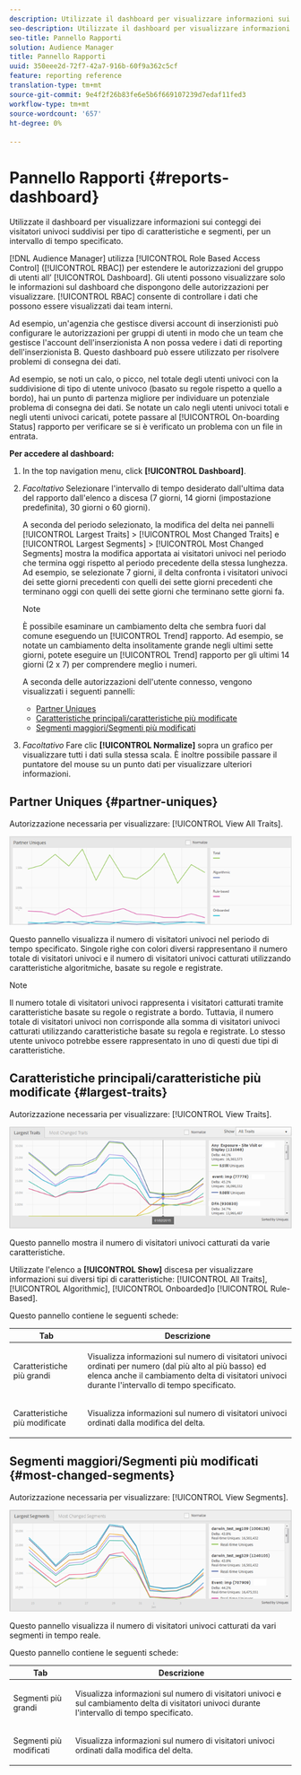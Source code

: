 ```yaml
---
description: Utilizzate il dashboard per visualizzare informazioni sui conteggi dei visitatori univoci dei vostri partner suddivisi per tipi di caratteristiche e segmenti per un intervallo di tempo specificato.
seo-description: Utilizzate il dashboard per visualizzare informazioni sui conteggi dei visitatori univoci dei vostri partner suddivisi per tipi di caratteristiche e segmenti per un intervallo di tempo specificato.
seo-title: Pannello Rapporti
solution: Audience Manager
title: Pannello Rapporti
uuid: 350eee2d-72f7-42a7-916b-60f9a362c5cf
feature: reporting reference
translation-type: tm+mt
source-git-commit: 9e4f2f26b83fe6e5b6f669107239d7edaf11fed3
workflow-type: tm+mt
source-wordcount: '657'
ht-degree: 0%

---
```



# Pannello Rapporti {#reports-dashboard}

Utilizzate il dashboard per visualizzare informazioni sui conteggi dei visitatori univoci suddivisi per tipo di caratteristiche e segmenti, per un intervallo di tempo specificato.

<!-- 

c_dashboard.xml

 -->

[!DNL Audience Manager] utilizza [!UICONTROL Role Based Access Control] ([!UICONTROL RBAC]) per estendere le autorizzazioni del gruppo di utenti all’ [!UICONTROL Dashboard]. Gli utenti possono visualizzare solo le informazioni sul dashboard che dispongono delle autorizzazioni per visualizzare. [!UICONTROL RBAC] consente di controllare i dati che possono essere visualizzati dai team interni.

Ad esempio, un&#39;agenzia che gestisce diversi account di inserzionisti può configurare le autorizzazioni per gruppi di utenti in modo che un team che gestisce l&#39;account dell&#39;inserzionista A non possa vedere i dati di reporting dell&#39;inserzionista B. Questo dashboard può essere utilizzato per risolvere problemi di consegna dei dati.

Ad esempio, se noti un calo, o picco, nel totale degli utenti univoci con la suddivisione di tipo di utente univoco (basato su regole rispetto a quello a bordo), hai un punto di partenza migliore per individuare un potenziale problema di consegna dei dati. Se notate un calo negli utenti univoci totali e negli utenti univoci caricati, potete passare al [!UICONTROL On-boarding Status] rapporto per verificare se si è verificato un problema con un file in entrata.

**Per accedere al dashboard:**

1. In the top navigation menu, click **[!UICONTROL Dashboard]**.
2. *Facoltativo* Selezionare l&#39;intervallo di tempo desiderato dall&#39;ultima data del rapporto dall&#39;elenco a discesa (7 giorni, 14 giorni (impostazione predefinita), 30 giorni o 60 giorni).

   A seconda del periodo selezionato, la modifica del delta nei pannelli [!UICONTROL Largest Traits] > [!UICONTROL Most Changed Traits] e [!UICONTROL Largest Segments] > [!UICONTROL Most Changed Segments] mostra la modifica apportata ai visitatori univoci nel periodo che termina oggi rispetto al periodo precedente della stessa lunghezza. Ad esempio, se selezionate 7 giorni, il delta confronta i visitatori univoci dei sette giorni precedenti con quelli dei sette giorni precedenti che terminano oggi con quelli dei sette giorni che terminano sette giorni fa.

   >[!NOTE]
   >
   >È possibile esaminare un cambiamento delta che sembra fuori dal comune eseguendo un [!UICONTROL Trend] rapporto. Ad esempio, se notate un cambiamento delta insolitamente grande negli ultimi sette giorni, potete eseguire un [!UICONTROL Trend] rapporto per gli ultimi 14 giorni (2 x 7) per comprendere meglio i numeri.

   A seconda delle autorizzazioni dell&#39;utente connesso, vengono visualizzati i seguenti pannelli:

   * [Partner Uniques](../reporting/reports-dashboard.md#partner-uniques)
   * [Caratteristiche principali/caratteristiche più modificate](../reporting/reports-dashboard.md#largest-traits)
   * [Segmenti maggiori/Segmenti più modificati](../reporting/reports-dashboard.md#most-changed-segments)

3. *Facoltativo* Fare clic **[!UICONTROL Normalize]** sopra un grafico per visualizzare tutti i dati sulla stessa scala. È inoltre possibile passare il puntatore del mouse su un punto dati per visualizzare ulteriori informazioni.

## Partner Uniques {#partner-uniques}

Autorizzazione necessaria per visualizzare: [!UICONTROL View All Traits].

![](assets/partner_uniques.png)

Questo pannello visualizza il numero di visitatori univoci nel periodo di tempo specificato. Singole righe con colori diversi rappresentano il numero totale di visitatori univoci e il numero di visitatori univoci catturati utilizzando caratteristiche algoritmiche, basate su regole e registrate.

>[!NOTE]
>
>Il numero totale di visitatori univoci rappresenta i visitatori catturati tramite caratteristiche basate su regole o registrate a bordo. Tuttavia, il numero totale di visitatori univoci non corrisponde alla somma di visitatori univoci catturati utilizzando caratteristiche basate su regola e registrate. Lo stesso utente univoco potrebbe essere rappresentato in uno di questi due tipi di caratteristiche.

## Caratteristiche principali/caratteristiche più modificate {#largest-traits}

Autorizzazione necessaria per visualizzare: [!UICONTROL View Traits].

![](assets/largest_traits.png)

Questo pannello mostra il numero di visitatori univoci catturati da varie caratteristiche.

Utilizzate l&#39;elenco a **[!UICONTROL Show]** discesa per visualizzare informazioni sui diversi tipi di caratteristiche: [!UICONTROL All Traits], [!UICONTROL Algorithmic], [!UICONTROL Onboarded]o [!UICONTROL Rule-Based].

Questo pannello contiene le seguenti schede:

<table id="table_DA48BDEB4E0143BEA4EB85AC26FF6AE3"> 
 <thead> 
  <tr> 
   <th colname="col1" class="entry"> Tab </th> 
   <th colname="col2" class="entry"> Descrizione </th> 
  </tr> 
 </thead>
 <tbody> 
  <tr> 
   <td colname="col1"> <p><span class="wintitle"> Caratteristiche più grandi</span> </p> </td> 
   <td colname="col2"> <p>Visualizza informazioni sul numero di visitatori univoci ordinati per numero (dal più alto al più basso) ed elenca anche il cambiamento delta di visitatori univoci durante l'intervallo di tempo specificato. </p> </td> 
  </tr> 
  <tr> 
   <td colname="col1"> <p><span class="wintitle"> Caratteristiche più modificate</span> </p> </td> 
   <td colname="col2"> <p>Visualizza informazioni sul numero di visitatori univoci ordinati dalla modifica del delta. </p> </td> 
  </tr> 
 </tbody> 
</table>

## Segmenti maggiori/Segmenti più modificati {#most-changed-segments}

Autorizzazione necessaria per visualizzare: [!UICONTROL View Segments].

![](assets/largest_segments.png)

Questo pannello visualizza il numero di visitatori univoci catturati da vari segmenti in tempo reale.

Questo pannello contiene le seguenti schede:

<table id="table_8E22E0579FA74C5A86CC40B40B2548BE"> 
 <thead> 
  <tr> 
   <th colname="col1" class="entry"> Tab </th> 
   <th colname="col2" class="entry"> Descrizione </th> 
  </tr> 
 </thead>
 <tbody> 
  <tr> 
   <td colname="col1"> <p><span class="wintitle"> Segmenti più grandi</span> </p> </td> 
   <td colname="col2"> <p>Visualizza informazioni sul numero di visitatori univoci e sul cambiamento delta di visitatori univoci durante l'intervallo di tempo specificato. </p> </td> 
  </tr> 
  <tr> 
   <td colname="col1"> <p><span class="wintitle"> Segmenti più modificati</span> </p> </td> 
   <td colname="col2"> <p>Visualizza informazioni sul numero di visitatori univoci ordinati dalla modifica del delta. </p> </td> 
  </tr> 
 </tbody> 
</table>

